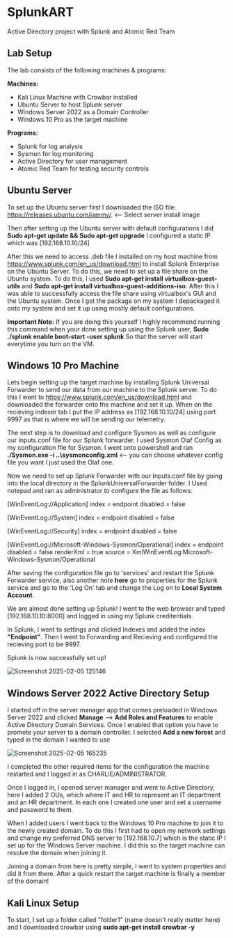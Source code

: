 # SplunkART
Active Directory project with Splunk and Atomic Red Team


## **Lab Setup** 
The lab consists of the following machines & programs:

**Machines:**
- Kali Linux Machine with Crowbar installed
- Ubuntu Server to host Splunk server
- Windows Server 2022 as a Domain Controller
- Windows 10 Pro as the target machine

**Programs:**
 - Splunk for log analysis
 - Sysmon for log monitoring
 - Active Directory for user management
 - Atomic Red Team for testing security controls


## **Ubuntu Server**
To set up the Ubuntu server first I downloaded the ISO file: https://releases.ubuntu.com/jammy/. <-- Select server install image

Then after setting up the Ubuntu server with default configurations I did **Sudo apt-get update && Sudo apt-get upgrade**
I configured a static IP which was [192.168.10.10/24]

After this we need to access .deb file I installed on my host machine from https://www.splunk.com/en_us/download.html to install Splunk Enterprise on the Ubuntu Server. To do this, we need to set up a file share on the Ubuntu system. To do this, I used **Sudo apt-get install virtualbox-guest-utils** and **Sudo apt-get install virtualbox-guest-additions-iso**. After this I was able to successfully access the file share using virtualbox's GUI and the Ubuntu system. Once I got the package on my system I depackaged it onto my system and set it up using mostly default configurations. 

**Important Note:**
If you are doing this yourself I highly recommend running this command when your done setting up using the Splunk user, **Sudo ./splunk enable boot-start -user splunk** So that the server will start everytime you turn on the VM.

## **Windows 10 Pro Machine**
Lets begin setting up the target machine by installing Splunk Universal Forwarder to send our data from our machine to the Splunk server. To do this I went to https://www.splunk.com/en_us/download.html and downloaded the forwarder onto the machine and set it up. When on the recieving indexer tab I put the IP address as [192.168.10.10/24] using port 9997 as that is where we will be sending our telemetry.

The next step is to download and configure Sysmon as well as configure our inputs.conf file for our Splunk forwarder. I used Sysmon Olaf Config as my configuration file for Sysmon. I went onto powershell and ran **./Sysmon.exe -i ..\sysmonconfig.xml** <-- you can choose whatever config file you want I just used the Olaf one. 

Now we need to set up Splunk Forwarder with our Inputs.conf file by going into the local directory in the SplunkUniversalForwarder folder. I Used notepad and ran as administrator to configure the file as follows:

[WinEventLog://Application]
index = endpoint 
disabled = false

[WinEventLog://System]
index = endpoint
disabled = false

[WinEventLog://Security]
index = endpoint
disabled = false

[WinEventLog://Microsoft-Windows-Sysmon/Operational]
index = endpoint
disabled = false 
renderXml = true
source = XmlWinEventLog:Microsoft-Windows-Sysmon/Operational

After saving the configuration file go to 'services' and restart the Splunk Forwarder service, also another note **here** go to properties for the Splunk service and go to the 'Log On' tab and change the Log on to **Local System Account**. 

We are almost done setting up Splunk! I went to the web browser and typed [192.168.10.10:8000] and logged in using my Splunk creditentials.

In Splunk, I went to settings and clicked Indexes and added the index **"Endpoint"**. Then I went to Forwarding and Recieving and configured the recieving port to be 9997. 

Splunk is now successfully set up!

![Screenshot 2025-02-05 125146](https://github.com/user-attachments/assets/a062c669-912c-4384-b00f-9adeababf384)


## **Windows Server 2022 Active Directory Setup**

I started off in the server manager app that comes preloaded in Windows Server 2022 and clicked **Manage** --> **Add Roles and Features** to enable Active Directory Domain Services. Once I enabled that option you have to promote your server to a domain controller. I selected **Add a new forest** and typed in the domain I wanted to use

![Screenshot 2025-02-05 165235](https://github.com/user-attachments/assets/53b2229b-7a52-4a5b-afb5-d5adc1685935)

I completed the other required items for the configuration the machine restarted and I logged in as CHARLIE/ADMINISTRATOR.

Once I logged in, I opened server manager and went to Active Directory, here I added 2 OUs, which where IT and HR to represent an IT department and an HR department. In each one I created one user and set a username and password to them.

When I added users I went back to the Windows 10 Pro machine to join it to the newly created domain. To do this I first had to open my network settings and change my preferred DNS server to [192.168.10.7] which is the static IP I set up for the Windows Server machine. I did this so the target machine can resolve the domain when joining it. 

Joining a domain from here is pretty simple, I went to system properties and did it from there. After a quick restart the target machine is finally a member of the domain!


## **Kali Linux Setup**

To start, I set up a folder called "folder1" (name doesn't really matter here) and I downloaded crowbar using **sudo apt-get install crowbar -y**
